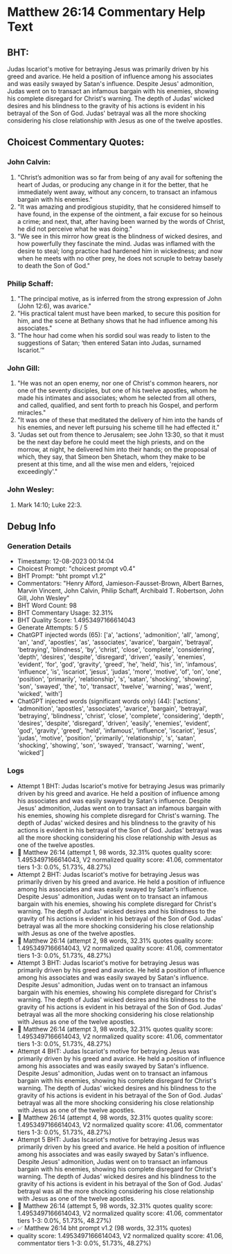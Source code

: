 # Matthew 26:14 Commentary Help Text

## BHT:
Judas Iscariot's motive for betraying Jesus was primarily driven by his greed and avarice. He held a position of influence among his associates and was easily swayed by Satan's influence. Despite Jesus' admonition, Judas went on to transact an infamous bargain with his enemies, showing his complete disregard for Christ's warning. The depth of Judas' wicked desires and his blindness to the gravity of his actions is evident in his betrayal of the Son of God. Judas' betrayal was all the more shocking considering his close relationship with Jesus as one of the twelve apostles.

## Choicest Commentary Quotes:
### John Calvin:
1. "Christ’s admonition was so far from being of any avail for softening the heart of Judas, or producing any change in it for the better, that he immediately went away, without any concern, to transact an infamous bargain with his enemies."
2. "It was amazing and prodigious stupidity, that he considered himself to have found, in the expense of the ointment, a fair excuse for so heinous a crime; and next, that, after having been warned by the words of Christ, he did not perceive what he was doing."
3. "We see in this mirror how great is the blindness of wicked desires, and how powerfully they fascinate the mind. Judas was inflamed with the desire to steal; long practice had hardened him in wickedness; and now when he meets with no other prey, he does not scruple to betray basely to death the Son of God."

### Philip Schaff:
1. "The principal motive, as is inferred from the strong expression of John (John 12:6), was avarice."
2. "His practical talent must have been marked, to secure this position for him, and the scene at Bethany shows that he had influence among his associates."
3. "The hour had come when his sordid soul was ready to listen to the suggestions of Satan; ‘then entered Satan into Judas, surnamed Iscariot.’"

### John Gill:
1. "He was not an open enemy, nor one of Christ's common hearers, nor one of the seventy disciples, but one of his twelve apostles, whom he made his intimates and associates; whom he selected from all others, and called, qualified, and sent forth to preach his Gospel, and perform miracles."
2. "It was one of these that meditated the delivery of him into the hands of his enemies, and never left pursuing his scheme till he had effected it."
3. "Judas set out from thence to Jerusalem; see John 13:30, so that it must be the next day before he could meet the high priests, and on the morrow, at night, he delivered him into their hands; on the proposal of which, they say, that Simeon ben Shetach, whom they make to be present at this time, and all the wise men and elders, 'rejoiced exceedingly'."

### John Wesley:
1. Mark 14:10; Luke 22:3.



## Debug Info
### Generation Details
- Timestamp: 12-08-2023 00:14:04
- Choicest Prompt: "choicest prompt v0.4"
- BHT Prompt: "bht prompt v1.2"
- Commentators: "Henry Alford, Jamieson-Fausset-Brown, Albert Barnes, Marvin Vincent, John Calvin, Philip Schaff, Archibald T. Robertson, John Gill, John Wesley"
- BHT Word Count: 98
- BHT Commentary Usage: 32.31%
- BHT Quality Score: 1.4953497166614043
- Generate Attempts: 5 / 5
- ChatGPT injected words (65):
	['a', 'actions', 'admonition', 'all', 'among', 'an', 'and', 'apostles', 'as', 'associates', 'avarice', 'bargain', 'betrayal', 'betraying', 'blindness', 'by', 'christ', 'close', 'complete', 'considering', 'depth', 'desires', 'despite', 'disregard', 'driven', 'easily', 'enemies', 'evident', 'for', 'god', 'gravity', 'greed', 'he', 'held', 'his', 'in', 'infamous', 'influence', 'is', 'iscariot', 'jesus', 'judas', 'more', 'motive', 'of', 'on', 'one', 'position', 'primarily', 'relationship', 's', 'satan', 'shocking', 'showing', 'son', 'swayed', 'the', 'to', 'transact', 'twelve', 'warning', 'was', 'went', 'wicked', 'with']
- ChatGPT injected words (significant words only) (44):
	['actions', 'admonition', 'apostles', 'associates', 'avarice', 'bargain', 'betrayal', 'betraying', 'blindness', 'christ', 'close', 'complete', 'considering', 'depth', 'desires', 'despite', 'disregard', 'driven', 'easily', 'enemies', 'evident', 'god', 'gravity', 'greed', 'held', 'infamous', 'influence', 'iscariot', 'jesus', 'judas', 'motive', 'position', 'primarily', 'relationship', 's', 'satan', 'shocking', 'showing', 'son', 'swayed', 'transact', 'warning', 'went', 'wicked']

### Logs
- Attempt 1 BHT: Judas Iscariot's motive for betraying Jesus was primarily driven by his greed and avarice. He held a position of influence among his associates and was easily swayed by Satan's influence. Despite Jesus' admonition, Judas went on to transact an infamous bargain with his enemies, showing his complete disregard for Christ's warning. The depth of Judas' wicked desires and his blindness to the gravity of his actions is evident in his betrayal of the Son of God. Judas' betrayal was all the more shocking considering his close relationship with Jesus as one of the twelve apostles.
- 🔄 Matthew 26:14 (attempt 1, 98 words, 32.31% quotes quality score: 1.4953497166614043, V2 normalized quality score: 41.06, commentator tiers 1-3: 0.0%, 51.73%, 48.27%)
- Attempt 2 BHT: Judas Iscariot's motive for betraying Jesus was primarily driven by his greed and avarice. He held a position of influence among his associates and was easily swayed by Satan's influence. Despite Jesus' admonition, Judas went on to transact an infamous bargain with his enemies, showing his complete disregard for Christ's warning. The depth of Judas' wicked desires and his blindness to the gravity of his actions is evident in his betrayal of the Son of God. Judas' betrayal was all the more shocking considering his close relationship with Jesus as one of the twelve apostles.
- 🔄 Matthew 26:14 (attempt 2, 98 words, 32.31% quotes quality score: 1.4953497166614043, V2 normalized quality score: 41.06, commentator tiers 1-3: 0.0%, 51.73%, 48.27%)
- Attempt 3 BHT: Judas Iscariot's motive for betraying Jesus was primarily driven by his greed and avarice. He held a position of influence among his associates and was easily swayed by Satan's influence. Despite Jesus' admonition, Judas went on to transact an infamous bargain with his enemies, showing his complete disregard for Christ's warning. The depth of Judas' wicked desires and his blindness to the gravity of his actions is evident in his betrayal of the Son of God. Judas' betrayal was all the more shocking considering his close relationship with Jesus as one of the twelve apostles.
- 🔄 Matthew 26:14 (attempt 3, 98 words, 32.31% quotes quality score: 1.4953497166614043, V2 normalized quality score: 41.06, commentator tiers 1-3: 0.0%, 51.73%, 48.27%)
- Attempt 4 BHT: Judas Iscariot's motive for betraying Jesus was primarily driven by his greed and avarice. He held a position of influence among his associates and was easily swayed by Satan's influence. Despite Jesus' admonition, Judas went on to transact an infamous bargain with his enemies, showing his complete disregard for Christ's warning. The depth of Judas' wicked desires and his blindness to the gravity of his actions is evident in his betrayal of the Son of God. Judas' betrayal was all the more shocking considering his close relationship with Jesus as one of the twelve apostles.
- 🔄 Matthew 26:14 (attempt 4, 98 words, 32.31% quotes quality score: 1.4953497166614043, V2 normalized quality score: 41.06, commentator tiers 1-3: 0.0%, 51.73%, 48.27%)
- Attempt 5 BHT: Judas Iscariot's motive for betraying Jesus was primarily driven by his greed and avarice. He held a position of influence among his associates and was easily swayed by Satan's influence. Despite Jesus' admonition, Judas went on to transact an infamous bargain with his enemies, showing his complete disregard for Christ's warning. The depth of Judas' wicked desires and his blindness to the gravity of his actions is evident in his betrayal of the Son of God. Judas' betrayal was all the more shocking considering his close relationship with Jesus as one of the twelve apostles.
- 🔄 Matthew 26:14 (attempt 5, 98 words, 32.31% quotes quality score: 1.4953497166614043, V2 normalized quality score: 41.06, commentator tiers 1-3: 0.0%, 51.73%, 48.27%)
- ✅ Matthew 26:14 bht prompt v1.2 (98 words, 32.31% quotes)
- quality score: 1.4953497166614043, V2 normalized quality score: 41.06, commentator tiers 1-3: 0.0%, 51.73%, 48.27%)
